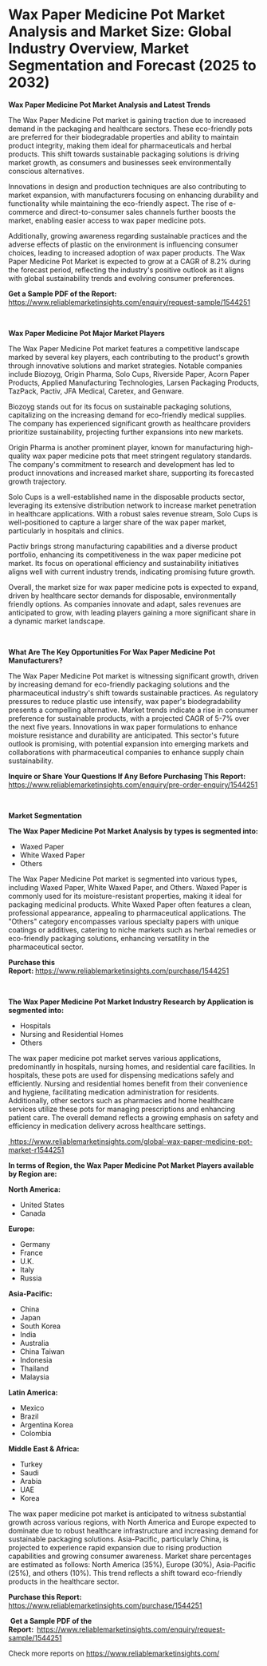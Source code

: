 <p><h1>Wax Paper Medicine Pot Market Analysis and Market Size: Global Industry Overview, Market Segmentation and Forecast (2025 to 2032)</h1></p><p><strong>Wax Paper Medicine Pot Market Analysis and Latest Trends</strong></p>
<p><p>The Wax Paper Medicine Pot market is gaining traction due to increased demand in the packaging and healthcare sectors. These eco-friendly pots are preferred for their biodegradable properties and ability to maintain product integrity, making them ideal for pharmaceuticals and herbal products. This shift towards sustainable packaging solutions is driving market growth, as consumers and businesses seek environmentally conscious alternatives.</p><p>Innovations in design and production techniques are also contributing to market expansion, with manufacturers focusing on enhancing durability and functionality while maintaining the eco-friendly aspect. The rise of e-commerce and direct-to-consumer sales channels further boosts the market, enabling easier access to wax paper medicine pots.</p><p>Additionally, growing awareness regarding sustainable practices and the adverse effects of plastic on the environment is influencing consumer choices, leading to increased adoption of wax paper products. The Wax Paper Medicine Pot Market is expected to grow at a CAGR of 8.2% during the forecast period, reflecting the industry's positive outlook as it aligns with global sustainability trends and evolving consumer preferences.</p></p>
<p><strong>Get a Sample PDF of the Report:&nbsp;</strong> <a href="https://www.reliablemarketinsights.com/enquiry/request-sample/1544251?utm_campaign=2514&utm_medium=2&utm_source=Github&utm_content=ia&utm_term=08032025&utm_id=wax-paper-medicine-pot">https://www.reliablemarketinsights.com/enquiry/request-sample/1544251</a></p>
<p>&nbsp;</p>
<p><strong>Wax Paper Medicine Pot Major Market Players</strong></p>
<p><p>The Wax Paper Medicine Pot market features a competitive landscape marked by several key players, each contributing to the product's growth through innovative solutions and market strategies. Notable companies include Biozoyg, Origin Pharma, Solo Cups, Riverside Paper, Acorn Paper Products, Applied Manufacturing Technologies, Larsen Packaging Products, TazPack, Pactiv, JFA Medical, Caretex, and Genware.</p><p>Biozoyg stands out for its focus on sustainable packaging solutions, capitalizing on the increasing demand for eco-friendly medical supplies. The company has experienced significant growth as healthcare providers prioritize sustainability, projecting further expansions into new markets.</p><p>Origin Pharma is another prominent player, known for manufacturing high-quality wax paper medicine pots that meet stringent regulatory standards. The company's commitment to research and development has led to product innovations and increased market share, supporting its forecasted growth trajectory.</p><p>Solo Cups is a well-established name in the disposable products sector, leveraging its extensive distribution network to increase market penetration in healthcare applications. With a robust sales revenue stream, Solo Cups is well-positioned to capture a larger share of the wax paper market, particularly in hospitals and clinics.</p><p>Pactiv brings strong manufacturing capabilities and a diverse product portfolio, enhancing its competitiveness in the wax paper medicine pot market. Its focus on operational efficiency and sustainability initiatives aligns well with current industry trends, indicating promising future growth.</p><p>Overall, the market size for wax paper medicine pots is expected to expand, driven by healthcare sector demands for disposable, environmentally friendly options. As companies innovate and adapt, sales revenues are anticipated to grow, with leading players gaining a more significant share in a dynamic market landscape.</p></p>
<p>&nbsp;</p>
<p><strong>What Are The Key Opportunities For Wax Paper Medicine Pot Manufacturers?</strong></p>
<p><p>The Wax Paper Medicine Pot market is witnessing significant growth, driven by increasing demand for eco-friendly packaging solutions and the pharmaceutical industry's shift towards sustainable practices. As regulatory pressures to reduce plastic use intensify, wax paper's biodegradability presents a compelling alternative. Market trends indicate a rise in consumer preference for sustainable products, with a projected CAGR of 5-7% over the next five years. Innovations in wax paper formulations to enhance moisture resistance and durability are anticipated. This sector's future outlook is promising, with potential expansion into emerging markets and collaborations with pharmaceutical companies to enhance supply chain sustainability.</p></p>
<p><strong>Inquire or Share Your Questions If Any Before Purchasing This Report:</strong> <a href="https://www.reliablemarketinsights.com/enquiry/pre-order-enquiry/1544251?utm_campaign=2514&utm_medium=2&utm_source=Github&utm_content=ia&utm_term=08032025&utm_id=wax-paper-medicine-pot">https://www.reliablemarketinsights.com/enquiry/pre-order-enquiry/1544251</a></p>
<p>&nbsp;</p>
<p><strong>Market Segmentation</strong></p>
<p><strong>The Wax Paper Medicine Pot Market Analysis by types is segmented into:</strong></p>
<p><ul><li>Waxed Paper</li><li>White Waxed Paper</li><li>Others</li></ul></p>
<p><p>The Wax Paper Medicine Pot market is segmented into various types, including Waxed Paper, White Waxed Paper, and Others. Waxed Paper is commonly used for its moisture-resistant properties, making it ideal for packaging medicinal products. White Waxed Paper often features a clean, professional appearance, appealing to pharmaceutical applications. The "Others" category encompasses various specialty papers with unique coatings or additives, catering to niche markets such as herbal remedies or eco-friendly packaging solutions, enhancing versatility in the pharmaceutical sector.</p></p>
<p><strong>Purchase this Report:&nbsp;</strong><a href="https://www.reliablemarketinsights.com/purchase/1544251?utm_campaign=2514&utm_medium=2&utm_source=Github&utm_content=ia&utm_term=08032025&utm_id=wax-paper-medicine-pot">https://www.reliablemarketinsights.com/purchase/1544251</a></p>
<p>&nbsp;</p>
<p><strong>The Wax Paper Medicine Pot Market Industry Research by Application is segmented into:</strong></p>
<p><ul><li>Hospitals</li><li>Nursing and Residential Homes</li><li>Others</li></ul></p>
<p><p>The wax paper medicine pot market serves various applications, predominantly in hospitals, nursing homes, and residential care facilities. In hospitals, these pots are used for dispensing medications safely and efficiently. Nursing and residential homes benefit from their convenience and hygiene, facilitating medication administration for residents. Additionally, other sectors such as pharmacies and home healthcare services utilize these pots for managing prescriptions and enhancing patient care. The overall demand reflects a growing emphasis on safety and efficiency in medication delivery across healthcare settings.</p></p>
<p><a href="https://www.reliablemarketinsights.com/global-wax-paper-medicine-pot-market-r1544251?utm_campaign=2514&utm_medium=2&utm_source=Github&utm_content=ia&utm_term=08032025&utm_id=wax-paper-medicine-pot">&nbsp;https://www.reliablemarketinsights.com/global-wax-paper-medicine-pot-market-r1544251</a></p>
<p><strong>In terms of Region, the Wax Paper Medicine Pot Market Players available by Region are:</strong></p>
<p>
    <p> <strong> North America: </strong>
        <ul>
            <li>United States</li>
            <li>Canada</li>
        </ul>
        </p> 
    <p> <strong> Europe: </strong>
        <ul>
            <li>Germany</li>
            <li>France</li>
            <li>U.K.</li>
            <li>Italy</li>
            <li>Russia</li>
        </ul>
        </p> 
    <p> <strong> Asia-Pacific: </strong>
        <ul>
            <li>China</li>
            <li>Japan</li>
            <li>South Korea</li>
            <li>India</li>
            <li>Australia</li>
            <li>China Taiwan</li>
            <li>Indonesia</li>
            <li>Thailand</li>
            <li>Malaysia</li>
        </ul>
        </p> 
    <p> <strong> Latin America: </strong>
        <ul>
            <li>Mexico</li>
            <li>Brazil</li>
            <li>Argentina Korea</li>
            <li>Colombia</li>
        </ul>
        </p> 
    <p> <strong> Middle East & Africa: </strong>
        <ul>
            <li>Turkey</li>
            <li>Saudi</li>
            <li>Arabia</li>
            <li>UAE</li>
            <li>Korea</li>
        </ul>
    </p>
    </p>
<p><p>The wax paper medicine pot market is anticipated to witness substantial growth across various regions, with North America and Europe expected to dominate due to robust healthcare infrastructure and increasing demand for sustainable packaging solutions. Asia-Pacific, particularly China, is projected to experience rapid expansion due to rising production capabilities and growing consumer awareness. Market share percentages are estimated as follows: North America (35%), Europe (30%), Asia-Pacific (25%), and others (10%). This trend reflects a shift toward eco-friendly products in the healthcare sector.</p></p>
<p><strong>Purchase this Report: </strong><a href="https://www.reliablemarketinsights.com/purchase/1544251?utm_campaign=2514&utm_medium=2&utm_source=Github&utm_content=ia&utm_term=08032025&utm_id=wax-paper-medicine-pot">https://www.reliablemarketinsights.com/purchase/1544251</a></p>
<p>&nbsp;<strong>Get a Sample PDF of the Report:&nbsp;&nbsp;</strong><a href="https://www.reliablemarketinsights.com/enquiry/request-sample/1544251?utm_campaign=2514&utm_medium=2&utm_source=Github&utm_content=ia&utm_term=08032025&utm_id=wax-paper-medicine-pot">https://www.reliablemarketinsights.com/enquiry/request-sample/1544251</a></p>
<p><strong></strong></p>
<p>Check more reports on <a href="https://www.reliablemarketinsights.com/?utm_campaign=2514&utm_medium=2&utm_source=Github&utm_content=ia&utm_term=08032025&utm_id=wax-paper-medicine-pot">https://www.reliablemarketinsights.com/</a></p>